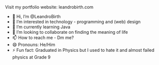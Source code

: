Visit my portfolio website: leandrobirth.com

- 👋 Hi, I’m @LeandroBirth
- 👀 I’m interested in technology - programming and (web) design
- 🌱 I’m currently learning Java
- 💞️ I’m looking to collaborate on finding the meaning of life
- 📫 How to reach me - Dm me?
- 😄 Pronouns: He/Him
- ⚡ Fun fact: Graduated in Physics but I used to hate it and almost failed physics at Grade 9

<!---
LeandroBirth/LeandroBirth is a ✨ special ✨ repository because its `README.md` (this file) appears on your GitHub profile.
You can click the Preview link to take a look at your changes.
--->
